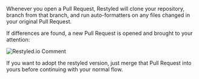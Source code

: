 Whenever you open a Pull Request, Restyled will clone your repository, branch from that branch, and run auto-formatters on any files changed in your original Pull Request.

If differences are found, a new Pull Request is opened and brought to your attention:

![Restyled.io Comment](https://restyled.io/static/img/docs/minor-commented.png)

If you want to adopt the restyled version, just merge that Pull Request into yours before continuing with your normal flow.